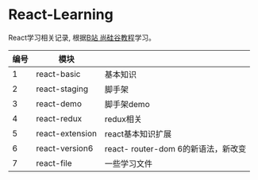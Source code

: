 # React-Learning
React学习相关记录, 根据[B站 尚硅谷教程](https://www.bilibili.com/video/BV1wy4y1D7JT/)学习。

| 编号 | 模块            |                                     |
| ---- | --------------- | ----------------------------------- |
| 1    | react-basic     | 基本知识                            |
| 2    | react-staging   | 脚手架                              |
| 3    | react-demo      | 脚手架demo                          |
| 4    | react-redux     | redux相关                           |
| 5    | react-extension | react基本知识扩展                   |
| 6    | react-version6  | react- router-dom 6的新语法，新改变 |
| 7    | react-file      | 一些学习文件                        |
